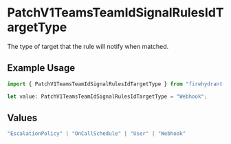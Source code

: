 # PatchV1TeamsTeamIdSignalRulesIdTargetType

The type of target that the rule will notify when matched.

## Example Usage

```typescript
import { PatchV1TeamsTeamIdSignalRulesIdTargetType } from "firehydrant-typescript-sdk/models/components";

let value: PatchV1TeamsTeamIdSignalRulesIdTargetType = "Webhook";
```

## Values

```typescript
"EscalationPolicy" | "OnCallSchedule" | "User" | "Webhook"
```